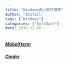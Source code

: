 ```yaml
---
title: "Windows良心软件推荐"
author: "ZhuTail"
tags: ["Windows"]
categories: ["SoftWare"]
date: 2018-12-08
---
```


##### [MobaXterm](https://mobaxterm.mobatek.net/)

##### [Cmder](https://www.jianshu.com/p/0e7c595fe1f2)
